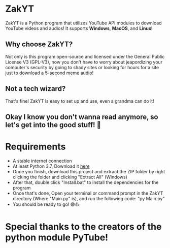# ZakYT
ZakYT is a Python program that utilizes YouTube API modules to download YouTube videos and audios! It supports **Windows**, **MacOS**, and **Linux**!
## Why choose ZakYT?
Not only is this program open-source and licensed under the General Public License V3 (GPL-V3), now you don't have to worry about jeapordizing your computer's security by going to shady sites or looking for hours for a site just to download a 5-second meme audio!
## Not a tech wizard?
That's fine! ZakYT is easy to set up and use, even a grandma can do it!
## Okay I know you don't wanna read anymore, so let's get into the good stuff! 🤤
# Requirements
- A stable internet connection
- At least Python 3.7, Download it [here](https://www.python.org/downloads/)
- Once you finish, download this project and extract the ZIP folder by right clicking the folder and clicking "Extract All" (Windows)
- After that, double click "Install.bat" to install the dependencies for the program
- Once that's done, Open your terminal or command prompt in the ZakYT directory (Where "Main.py" is), and run the following code: "py Main.py"
- You should be ready to go! 😄👍
# Special thanks to the creators of the python module PyTube!
